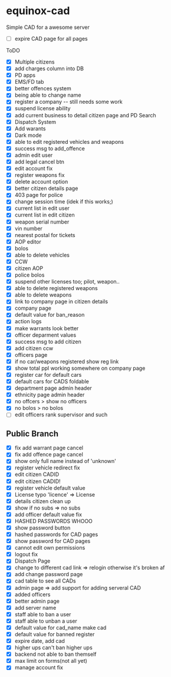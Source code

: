 # equinox-cad

Simple CAD for a awesome server

- [ ] expire CAD page for all pages

ToDO

- [x] Multiple citizens
- [x] add charges column into DB
- [x] PD apps
- [x] EMS/FD tab
- [x] better offences system
- [x] being able to change name
- [x] register a company -- still needs some work
- [x] suspend license ability
- [x] add current business to detail citizen page and PD Search
- [x] Dispatch System
- [x] Add warants
- [x] Dark mode
- [x] able to edit registered vehicles and weapons
- [x] success msg to add_offence
- [x] admin edit user
- [x] add legal cancel btn
- [x] edit account fix
- [x] register weapons fix
- [x] delete account option
- [x] better citizen details page
- [x] 403 page for police
- [x] change session time (idek if this works;)
- [x] current list in edit user
- [x] current list in edit citizen
- [x] weapon serial number
- [x] vin number
- [x] nearest postal for tickets
- [x] AOP editor
- [x] bolos
- [x] able to delete vehicles
- [x] CCW
- [x] citizen AOP
- [x] police bolos
- [x] suspend other licenses too; pilot, weapon..
- [x] able to delete registered weapons
- [x] able to delete weapons
- [x] link to company page in citizen details
- [x] company page
- [x] default value for ban_reason
- [x] action logs
- [x] make warrants look better
- [x] officer deparment values
- [x] success msg to add citizen
- [x] add citizen ccw
- [x] officers page
- [x] if no car/weapons registered show reg link
- [x] show total ppl working somewhere on company page
- [x] register car for default cars
- [x] default cars for CADS foldable
- [x] department page admin header
- [x] ethnicity page admin header
- [x] no offcers > show no officers
- [x] no bolos > no bolos
- [ ] edit officers rank supervisor and such

## Public Branch

- [x] fix add warrant page cancel
- [x] fix add offence page cancel
- [x] show only full name instead of 'unknown'
- [x] register vehicle redirect fix
- [x] edit citizen CADID
- [x] edit citizen CADID!
- [x] register vehicle default value
- [x] License typo 'licence' => License
- [x] details citizen clean up
- [x] show if no subs => no subs
- [x] add officer default value fix
- [x] HASHED PASSWORDS WHOOO
- [x] show password button
- [x] hashed passwords for CAD pages
- [x] show password for CAD pages
- [x] cannot edit own permissions
- [x] logout fix
- [x] Dispatch Page
- [x] change to different cad link => relogin otherwise it's broken af
- [x] add change password page
- [x] cad table to see all CADs
- [x] admin page => add support for adding serveral CAD
- [x] added officers
- [x] better admin page
- [x] add server name
- [x] staff able to ban a user
- [x] staff able to unban a user
- [x] default value for cad_name make cad
- [x] default value for banned register
- [x] expire date, add cad
- [x] higher ups can't ban higher ups
- [x] backend not able to ban themself
- [x] max limit on forms(not all yet)
- [x] manage account fix
